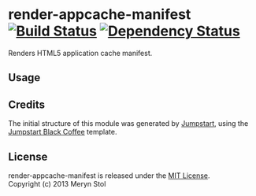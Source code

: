 # render-appcache-manifest [![Build Status](https://travis-ci.org/meryn/render-appcache-manifest.png?branch=master)](https://travis-ci.org/meryn/render-appcache-manifest) [![Dependency Status](https://david-dm.org/meryn/render-appcache-manifest.png)](https://david-dm.org/meryn/render-appcache-manifest)

Renders HTML5 application cache manifest.

## Usage

## Credits

The initial structure of this module was generated by [Jumpstart](https://github.com/meryn/jumpstart), using the [Jumpstart Black Coffee](https://github.com/meryn/jumpstart-black-coffee) template.

## License

render-appcache-manifest is released under the [MIT License](http://opensource.org/licenses/MIT).  
Copyright (c) 2013 Meryn Stol  